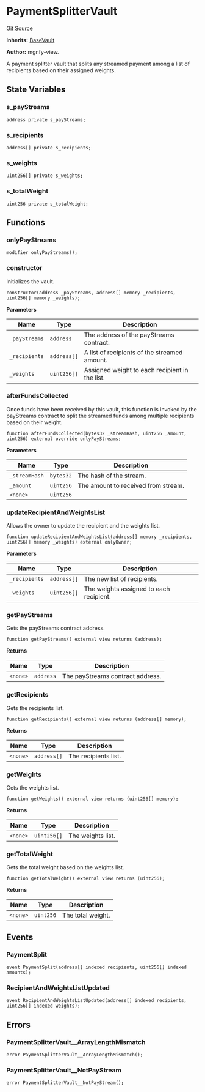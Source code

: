 # PaymentSplitterVault
[Git Source](https://github.com/mgnfy-view/pystreams-monorepo/blob/c2bc4b1569db02cc5d60e647d96e72dffac4c56e/src/exampleVaults/vaults/PaymentSplitterVault.sol)

**Inherits:**
[BaseVault](/src/utils/BaseVault.sol/abstract.BaseVault.md)

**Author:**
mgnfy-view.

A payment splitter vault that splits any streamed payment among a
list of recipients based on their assigned weights.


## State Variables
### s_payStreams

```solidity
address private s_payStreams;
```


### s_recipients

```solidity
address[] private s_recipients;
```


### s_weights

```solidity
uint256[] private s_weights;
```


### s_totalWeight

```solidity
uint256 private s_totalWeight;
```


## Functions
### onlyPayStreams


```solidity
modifier onlyPayStreams();
```

### constructor

Initializes the vault.


```solidity
constructor(address _payStreams, address[] memory _recipients, uint256[] memory _weights);
```
**Parameters**

|Name|Type|Description|
|----|----|-----------|
|`_payStreams`|`address`|The address of the payStreams contract.|
|`_recipients`|`address[]`|A list of recipients of the streamed amount.|
|`_weights`|`uint256[]`|Assigned weight to each recipient in the list.|


### afterFundsCollected

Once funds have been received by this vault, this function is invoked by the
payStreams contract to split the streamed funds among multiple recipients based on their weight.


```solidity
function afterFundsCollected(bytes32 _streamHash, uint256 _amount, uint256) external override onlyPayStreams;
```
**Parameters**

|Name|Type|Description|
|----|----|-----------|
|`_streamHash`|`bytes32`|The hash of the stream.|
|`_amount`|`uint256`|The amount to received from stream.|
|`<none>`|`uint256`||


### updateRecipientAndWeightsList

Allows the owner to update the recipient and the weights list.


```solidity
function updateRecipientAndWeightsList(address[] memory _recipients, uint256[] memory _weights) external onlyOwner;
```
**Parameters**

|Name|Type|Description|
|----|----|-----------|
|`_recipients`|`address[]`|The new list of recipients.|
|`_weights`|`uint256[]`|The weights assigned to each recipient.|


### getPayStreams

Gets the payStreams contract address.


```solidity
function getPayStreams() external view returns (address);
```
**Returns**

|Name|Type|Description|
|----|----|-----------|
|`<none>`|`address`|The payStreams contract address.|


### getRecipients

Gets the recipients list.


```solidity
function getRecipients() external view returns (address[] memory);
```
**Returns**

|Name|Type|Description|
|----|----|-----------|
|`<none>`|`address[]`|The recipients list.|


### getWeights

Gets the weights list.


```solidity
function getWeights() external view returns (uint256[] memory);
```
**Returns**

|Name|Type|Description|
|----|----|-----------|
|`<none>`|`uint256[]`|The weights list.|


### getTotalWeight

Gets the total weight based on the weights list.


```solidity
function getTotalWeight() external view returns (uint256);
```
**Returns**

|Name|Type|Description|
|----|----|-----------|
|`<none>`|`uint256`|The total weight.|


## Events
### PaymentSplit

```solidity
event PaymentSplit(address[] indexed recipients, uint256[] indexed amounts);
```

### RecipientAndWeightsListUpdated

```solidity
event RecipientAndWeightsListUpdated(address[] indexed recipients, uint256[] indexed weights);
```

## Errors
### PaymentSplitterVault__ArrayLengthMismatch

```solidity
error PaymentSplitterVault__ArrayLengthMismatch();
```

### PaymentSplitterVault__NotPayStream

```solidity
error PaymentSplitterVault__NotPayStream();
```

